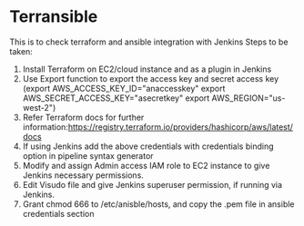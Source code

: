 # Terransible
This is to check terraform and ansible integration with Jenkins
Steps to be taken:
1.	Install Terraform on EC2/cloud instance and as a plugin in Jenkins
2.	Use Export function to export the access key and secret access key (export AWS_ACCESS_KEY_ID="anaccesskey"   export AWS_SECRET_ACCESS_KEY="asecretkey" export AWS_REGION="us-west-2")
3.	 Refer Terraform docs for further information:https://registry.terraform.io/providers/hashicorp/aws/latest/docs
4.	 If using Jenkins add the above credentials with credentials binding option in pipeline syntax generator
5.	 Modify and assign Admin access IAM role to EC2 instance to give Jenkins necessary permissions.
6.	 Edit Visudo file and give Jenkins superuser permission, if running via Jenkins.
7.	 Grant chmod 666 to /etc/anisble/hosts, and copy the .pem file in ansible credentials section
